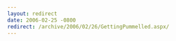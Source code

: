 ```yaml
---
layout: redirect
date: 2006-02-25 -0800
redirect: /archive/2006/02/26/GettingPummelled.aspx/
---
```

